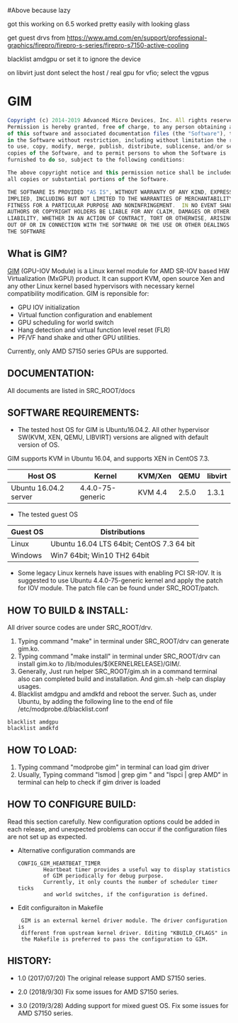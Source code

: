 #Above because lazy

got this working on 6.5 worked pretty easily with looking glass

get guest drvs from https://www.amd.com/en/support/professional-graphics/firepro/firepro-s-series/firepro-s7150-active-cooling 

blacklist amdgpu or set it to ignore the device

on libvirt just dont select the host / real gpu for vfio; select the vgpus


# GIM

```javascript
Copyright (c) 2014-2019 Advanced Micro Devices, Inc. All rights reserved.
Permission is hereby granted, free of charge, to any person obtaining a copy
of this software and associated documentation files (the "Software"), to deal
in the Software without restriction, including without limitation the rights
to use, copy, modify, merge, publish, distribute, sublicense, and/or sell
copies of the Software, and to permit persons to whom the Software is
furnished to do so, subject to the following conditions:

The above copyright notice and this permission notice shall be included in
all copies or substantial portions of the Software.

THE SOFTWARE IS PROVIDED "AS IS", WITHOUT WARRANTY OF ANY KIND, EXPRESS OR
IMPLIED, INCLUDING BUT NOT LIMITED TO THE WARRANTIES OF MERCHANTABILITY,
FITNESS FOR A PARTICULAR PURPOSE AND NONINFRINGEMENT.  IN NO EVENT SHALL THE
AUTHORS OR COPYRIGHT HOLDERS BE LIABLE FOR ANY CLAIM, DAMAGES OR OTHER
LIABILITY, WHETHER IN AN ACTION OF CONTRACT, TORT OR OTHERWISE, ARISING FROM,
OUT OF OR IN CONNECTION WITH THE SOFTWARE OR THE USE OR OTHER DEALINGS IN
THE SOFTWARE
```
## What is GIM?
 [GIM](https://github.com/GPUOpen-LibrariesAndSDKs/MxGPU-Virtualization) 
 (GPU-IOV Module) is a Linux kernel module for AMD SR-IOV based HW
 Virtualization (MxGPU) product. It can support KVM, open source Xen and
 any other Linux kernel based hypervisors with necessary kernel compatibility
 modification. GIM is reponsible for: 
 * GPU IOV initialization
 * Virtual function configuration and enablement
 * GPU scheduling for world switch
 * Hang detection and virtual function level reset (FLR)
 * PF/VF hand shake and other GPU utilities.

 Currently, only AMD S7150 series GPUs are supported.

## DOCUMENTATION:
 All documents are listed in SRC_ROOT/docs
 
## SOFTWARE REQUIREMENTS:
 * The tested host OS for GIM is Ubuntu16.04.2. All other
 hypervisor SW(KVM, XEN, QEMU, LIBVIRT) versions are aligned with default
 version of OS.

 GIM supports KVM in Ubuntu 16.04, and supports XEN in CentOS 7.3.

 Host OS     | Kernel            | KVM/Xen | QEMU  | libvirt
 ------------|-------------------|---------|-------|--------------
 Ubuntu 16.04.2 server | 4.4.0-75-generic  | KVM 4.4 | 2.5.0 | 1.3.1  |


 * The tested guest OS

 Guest OS  |  Distributions                                 
 ----------|-------------------------------------------------
 Linux     |  Ubuntu 16.04 LTS 64bit; CentOS 7.3 64 bit       
 Windows   |  Win7 64bit; Win10 TH2 64bit                   
  

 * Some legacy Linux kernels have issues with enabling PCI SR-IOV.
   It is suggested to use Ubuntu 4.4.0-75-generic kernel and apply the patch for 
   IOV module. The patch file can be found under SRC_ROOT/patch.

## HOW TO BUILD & INSTALL:
 All driver source codes are under SRC_ROOT/drv.
 1. Typing command "make" in terminal under SRC_ROOT/drv can generate gim.ko.
 2. Typing command "make install" in terminal under SRC_ROOT/drv can install
   gim.ko to /lib/modules/$(KERNELRELEASE)/GIM/.
 3. Generally, Just run helper SRC_ROOT/gim.sh in a command terminal also can
   completed build and installation. And gim.sh -help can display usages.
 4. Blacklist amdgpu and amdkfd and reboot the server. Such as, under Ubuntu, 
   by adding the following line to the end of file /etc/modprobe.d/blacklist.conf
   
   ```
   blacklist amdgpu
   blacklist amdkfd
   ```
## HOW TO LOAD:
 1. Typing command "modprobe gim" in terminal can load gim driver
 2. Usually, Typing command "lsmod | grep gim " and "lspci | grep AMD" in
   terminal can help to check if gim driver is loaded

## HOW TO CONFIGURE BUILD:
  Read this section carefully. New configuration options could be added in
  each release, and unexpected problems can occur if the configuration files are
  not set up as expected.

  * Alternative configuration commands are
 
        CONFIG_GIM_HEARTBEAT_TIMER
                Heartbeat timer provides a useful way to display statistics
                of GIM periodically for debug purpose.
                Currently, it only counts the number of scheduler timer ticks
                and world switches, if the configuration is defined.

 * Edit configuraiton in Makefile
 
        GIM is an external kernel driver module. The driver configuration is
        different from upstream kernel driver. Editing "KBUILD_CFLAGS" in
        the Makefile is preferred to pass the configuration to GIM.

## HISTORY:
 - 1.0 (2017/07/20)
        The original release support AMD S7150 series.

 - 2.0 (2018/9/30)
        Fix some issues for AMD S7150 series.

 - 3.0 (2019/3/28)
	Adding support for mixed guest OS.
	Fix some issues for AMD S7150 series.
